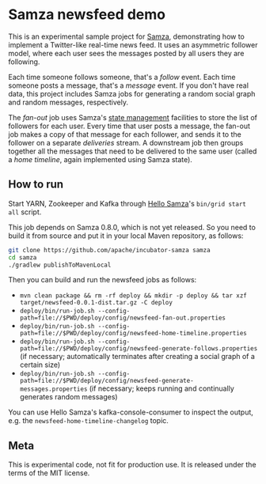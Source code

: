 Samza newsfeed demo
===================

This is an experimental sample project for [Samza](http://samza.incubator.apache.org/),
demonstrating how to implement a Twitter-like real-time news feed. It uses an asymmetric
follower model, where each user sees the messages posted by all users they are following.

Each time someone follows someone, that's a *follow* event. Each time someone posts a message,
that's a *message* event. If you don't have real data, this project includes Samza jobs for
generating a random social graph and random messages, respectively.

The *fan-out* job uses Samza's
[state management](http://samza.incubator.apache.org/learn/documentation/latest/container/state-management.html)
facilities to store the list of followers for each user. Every time that user posts a message,
the fan-out job makes a copy of that message for each follower, and sends it to the follower
on a separate *deliveries* stream. A downstream job then groups together all the messages
that need to be delivered to the same user (called a *home timeline*, again implemented using
Samza state).


How to run
----------

Start YARN, Zookeeper and Kafka through
[Hello Samza](http://samza.incubator.apache.org/startup/hello-samza/latest/)'s
`bin/grid start all` script.

This job depends on Samza 0.8.0, which is not yet released. So you need to build it from source
and put it in your local Maven repository, as follows:

```bash
git clone https://github.com/apache/incubator-samza samza
cd samza
./gradlew publishToMavenLocal
```

Then you can build and run the newsfeed jobs as follows:

* `mvn clean package && rm -rf deploy && mkdir -p deploy && tar xzf target/newsfeed-0.0.1-dist.tar.gz -C deploy`
* `deploy/bin/run-job.sh --config-path=file://$PWD/deploy/config/newsfeed-fan-out.properties`
* `deploy/bin/run-job.sh --config-path=file://$PWD/deploy/config/newsfeed-home-timeline.properties`
* `deploy/bin/run-job.sh --config-path=file://$PWD/deploy/config/newsfeed-generate-follows.properties`
  (if necessary; automatically terminates after creating a social graph of a certain size)
* `deploy/bin/run-job.sh --config-path=file://$PWD/deploy/config/newsfeed-generate-messages.properties`
  (if necessary; keeps running and continually generates random messages)

You can use Hello Samza's kafka-console-consumer to inspect the output, e.g. the
`newsfeed-home-timeline-changelog` topic.


Meta
----

This is experimental code, not fit for production use. It is released under the terms of the MIT license.
